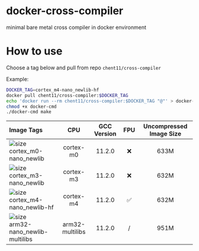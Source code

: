 # docker-cross-compiler
minimal bare metal cross compiler in docker environment

# How to use
Choose a tag below and pull from repo `chent11/cross-compiler`

Example:
```sh
DOCKER_TAG=cortex_m4-nano_newlib-hf
docker pull chent11/cross-compiler:$DOCKER_TAG
echo 'docker run --rm chent11/cross-compiler:$DOCKER_TAG "@"' > docker-cmd
chmod +x docker-cmd
./docker-cmd make
```

| Image Tags | CPU | GCC Version | FPU | Uncompressed Image Size |
|:-|:-:|:-:|:-:|:-:|
| ![size](https://shields.io/docker/image-size/chent11/cross-compiler/cortex_m0-nano_newlib)<br/>cortex_m0-nano_newlib | cortex-m0 | 11.2.0 | ❌ | 633M |
| ![size](https://shields.io/docker/image-size/chent11/cross-compiler/cortex_m3-nano_newlib)<br/>cortex_m3-nano_newlib | cortex-m3 | 11.2.0 | ❌ | 632M |
| ![size](https://shields.io/docker/image-size/chent11/cross-compiler/cortex_m4-nano_newlib-hf)<br/>cortex_m4-nano_newlib-hf | cortex-m4 | 11.2.0 | ✅ | 632M |
| ![size](https://shields.io/docker/image-size/chent11/cross-compiler/arm32-nano_newlib-multilibs)<br/>arm32-nano_newlib-multilibs | arm32-multilibs | 11.2.0 | / | 951M |

